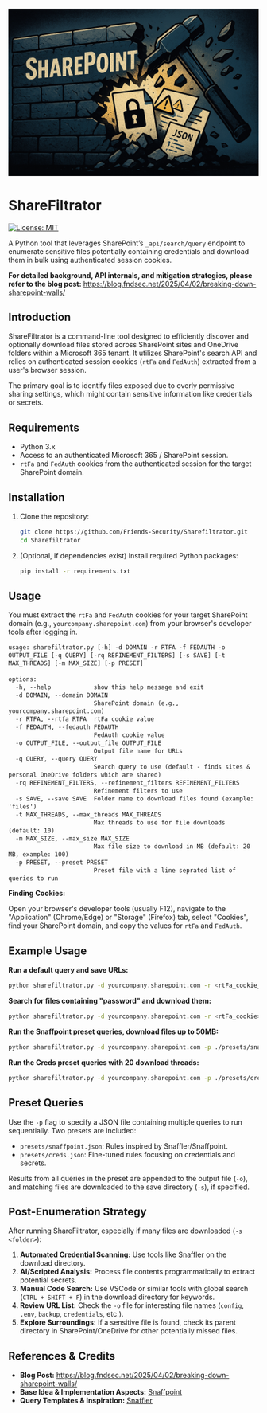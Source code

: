 ![Logo](./logo.png)

# ShareFiltrator

[![License: MIT](https://img.shields.io/badge/License-MIT-yellow.svg)](https://opensource.org/licenses/MIT)

A Python tool that leverages SharePoint’s `_api/search/query` endpoint to enumerate sensitive files potentially containing credentials and download them in bulk using authenticated session cookies.

**For detailed background, API internals, and mitigation strategies, please refer to the blog post:** https://blog.fndsec.net/2025/04/02/breaking-down-sharepoint-walls/

## Introduction

ShareFiltrator is a command-line tool designed to efficiently discover and optionally download files stored across SharePoint sites and OneDrive folders within a Microsoft 365 tenant. It utilizes SharePoint's search API and relies on authenticated session cookies (`rtFa` and `FedAuth`) extracted from a user's browser session.

The primary goal is to identify files exposed due to overly permissive sharing settings, which might contain sensitive information like credentials or secrets.

## Requirements

*   Python 3.x
*   Access to an authenticated Microsoft 365 / SharePoint session.
*   `rtFa` and `FedAuth` cookies from the authenticated session for the target SharePoint domain.

## Installation

1.  Clone the repository:
    ```bash
    git clone https://github.com/Friends-Security/Sharefiltrator.git
    cd Sharefiltrator
    ```
2.  (Optional, if dependencies exist) Install required Python packages:
    ```bash
    pip install -r requirements.txt
    ```

## Usage

You must extract the `rtFa` and `FedAuth` cookies for your target SharePoint domain (e.g., `yourcompany.sharepoint.com`) from your browser's developer tools after logging in.

```
usage: sharefiltrator.py [-h] -d DOMAIN -r RTFA -f FEDAUTH -o OUTPUT_FILE [-q QUERY] [-rq REFINEMENT_FILTERS] [-s SAVE] [-t MAX_THREADS] [-m MAX_SIZE] [-p PRESET]

options:
  -h, --help            show this help message and exit
  -d DOMAIN, --domain DOMAIN
                        SharePoint domain (e.g., yourcompany.sharepoint.com)
  -r RTFA, --rtfa RTFA  rtFa cookie value
  -f FEDAUTH, --fedauth FEDAUTH
                        FedAuth cookie value
  -o OUTPUT_FILE, --output_file OUTPUT_FILE
                        Output file name for URLs
  -q QUERY, --query QUERY
                        Search query to use (default - finds sites & personal OneDrive folders which are shared)
  -rq REFINEMENT_FILTERS, --refinement_filters REFINEMENT_FILTERS
                        Refinement filters to use
  -s SAVE, --save SAVE  Folder name to download files found (example: 'files')
  -t MAX_THREADS, --max_threads MAX_THREADS
                        Max threads to use for file downloads (default: 10)
  -m MAX_SIZE, --max_size MAX_SIZE
                        Max file size to download in MB (default: 20 MB, example: 100)
  -p PRESET, --preset PRESET
                        Preset file with a line seprated list of queries to run
```

**Finding Cookies:**

Open your browser's developer tools (usually F12), navigate to the "Application" (Chrome/Edge) or "Storage" (Firefox) tab, select "Cookies", find your SharePoint domain, and copy the values for `rtFa` and `FedAuth`.

## Example Usage

**Run a default query and save URLs:**

```bash
python sharefiltrator.py -d yourcompany.sharepoint.com -r <rtFa_cookie_value> -f <FedAuth_cookie_value> -o discovered_urls.txt
```

**Search for files containing "password" and download them:**

```bash
python sharefiltrator.py -d yourcompany.sharepoint.com -r <rtFa_cookie> -f <FedAuth_cookie> -o password_files.txt -q "password" -s downloaded_passwords
```

**Run the Snaffpoint preset queries, download files up to 50MB:**

```bash
python sharefiltrator.py -d yourcompany.sharepoint.com -p ./presets/snaffpoint.json -s snaffpoint_results -r <rtFa_cookie> -f <FedAuth_cookie> -o snaffpoint_urls.txt -m 50
```

**Run the Creds preset queries with 20 download threads:**

```bash
python sharefiltrator.py -d yourcompany.sharepoint.com -p ./presets/creds.json -s cred_results -r <rtFa_cookie> -f <FedAuth_cookie> -o creds_urls.txt
```

## Preset Queries

Use the `-p` flag to specify a JSON file containing multiple queries to run sequentially. Two presets are included:

*   `presets/snaffpoint.json`: Rules inspired by Snaffler/Snaffpoint.
*   `presets/creds.json`: Fine-tuned rules focusing on credentials and secrets.

Results from all queries in the preset are appended to the output file (`-o`), and matching files are downloaded to the save directory (`-s`), if specified.

## Post-Enumeration Strategy

After running ShareFiltrator, especially if many files are downloaded (`-s <folder>`):

1.  **Automated Credential Scanning:** Use tools like [Snaffler](https://github.com/SnaffCon/Snaffler) on the download directory.
2.  **AI/Scripted Analysis:** Process file contents programmatically to extract potential secrets.
3.  **Manual Code Search:** Use VSCode or similar tools with global search (`CTRL + SHIFT + F`) in the download directory for keywords.
4.  **Review URL List:** Check the `-o` file for interesting file names (`config`, `.env`, `backup`, `credentials`, etc.).
5.  **Explore Surroundings:** If a sensitive file is found, check its parent directory in SharePoint/OneDrive for other potentially missed files.

## References & Credits

*   **Blog Post:** https://blog.fndsec.net/2025/04/02/breaking-down-sharepoint-walls/
*   **Base Idea & Implementation Aspects:** [Snaffpoint](https://github.com/nccgroup/SnaffPoint)
*   **Query Templates & Inspiration:** [Snaffler](https://github.com/SnaffCon/Snaffler)
